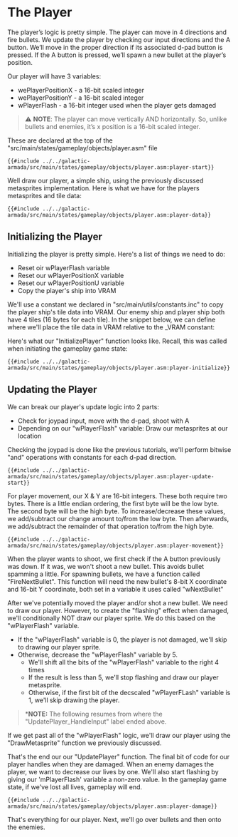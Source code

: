 # The Player

The player’s logic is pretty simple. The player can move in 4 directions and fire bullets. We update the player by checking our input directions and the A button. We’ll move in the proper direction if its associated d-pad button is pressed. If the A button is pressed, we’ll spawn a new bullet at the player’s position.

Our player will have 3 variables:
- wePlayerPositionX - a 16-bit scaled integer
- wePlayerPositionY - a 16-bit scaled integer
- wPlayerFlash - a 16-bit integer used when the player gets damaged

> ⚠️ **NOTE**: The player can move vertically AND horizontally. So, unlike bullets and enemies, it’s x position is a 16-bit scaled integer.

These are declared at the top of the "src/main/states/gameplay/objects/player.asm" file

```rgbasm,linenos,start={{#line_no_of "" ../../galactic-armada/src/main/states/gameplay/objects/player.asm:player-start}}
{{#include ../../galactic-armada/src/main/states/gameplay/objects/player.asm:player-start}}
```

Well draw our player, a simple ship, using the previously discussed metasprites implementation. Here is what we have for the players metasprites and tile data:
```rgbasm,linenos,start={{#line_no_of "" ../../galactic-armada/src/main/states/gameplay/objects/player.asm:player-data}}
{{#include ../../galactic-armada/src/main/states/gameplay/objects/player.asm:player-data}}
```

## Initializing the Player

Initializing the player is pretty simple. Here's a list of things we need to do:
* Reset oir wPlayerFlash variable
* Reset our wPlayerPositionX variable
* Reset our wPlayerPositionU variable
* Copy the player's ship into VRAM

We'll use a constant we declared in "src/main/utils/constants.inc" to copy the player ship's tile data into VRAM. Our enemy ship and player ship both have 4 tiles (16 bytes for each tile). In the snippet below, we can define where we'll place the tile data in VRAM relative to the _VRAM constant:


Here's what our "InitializePlayer" function looks like. Recall, this was called when initiating the gameplay game state:

```rgbasm,linenos,start={{#line_no_of "" ../../galactic-armada/src/main/states/gameplay/objects/player.asm:player-initialize}}
{{#include ../../galactic-armada/src/main/states/gameplay/objects/player.asm:player-initialize}}
```

## Updating the Player

We can break our player's update logic into 2 parts:
* Check for joypad input,  move with the d-pad, shoot with A
* Depending on our "wPlayerFlash" variable: Draw our metasprites at our location

Checking the joypad is done like the previous tutorials, we'll perform bitwise "and" operations with constants for each d-pad direction.

```rgbasm,linenos,start={{#line_no_of "" ../../galactic-armada/src/main/states/gameplay/objects/player.asm:player-update-start}}
{{#include ../../galactic-armada/src/main/states/gameplay/objects/player.asm:player-update-start}}
```

For player movement, our X & Y are 16-bit integers. These both require two bytes. There is a little endian ordering, the first byte will be the low byte. The second byte will be the high byte. To increase/decrease these values, we add/subtract our change amount to/from the low byte. Then afterwards, we add/subtract the remainder of that operation to/from the high byte.

```rgbasm,linenos,start={{#line_no_of "" ../../galactic-armada/src/main/states/gameplay/objects/player.asm:player-movement}}
{{#include ../../galactic-armada/src/main/states/gameplay/objects/player.asm:player-movement}}
```

When the player wants to shoot, we first check if the A button previously was down. If it was, we won't shoot a new bullet. This avoids bullet spamming a little. For spawning bullets, we have a function called "FireNextBullet". This function will need the new bullet's 8-bit X coordinate and 16-bit Y coordinate, both set in a variable it uses called "wNextBullet"


After we've potentially moved the player and/or shot a new bullet. We need to draw our player. However, to create the "flashing" effect when damaged, we'll conditionally NOT draw our player sprite. We do this based on the "wPlayerFlash" variable.

- If the "wPlayerFlash" variable is 0, the player is not damaged, we'll skip to drawing our player sprite.
- Otherwise, decrease the "wPlayerFlash" variable by 5.
    - We'll shift all the bits of the "wPlayerFlash" variable to the right 4 times
    - If the result is less than 5, we'll stop flashing and draw our player metasprite.
    - Otherwise, if the first bit of the decscaled "wPlayerFLash" variable is 1, we'll skip drawing the player.

> ***NOTE:** The following resumes from where the "UpdatePlayer_HandleInput" label ended above.



If we get past all of the "wPlayerFlash" logic, we'll draw our player using the "DrawMetasprite" function we previously discussed.


That's the end our our "UpdatePlayer" function. The final bit of code for our player handles when they are damaged. When an enemy damages the player, we want to decrease our lives by one. We'll also start flashing  by giving our 'mPlayerFlash' variable a non-zero value. In the gameplay game state, if we've lost all lives, gameplay will end.

```rgbasm,linenos,start={{#line_no_of "" ../../galactic-armada/src/main/states/gameplay/objects/player.asm:player-damage}}
{{#include ../../galactic-armada/src/main/states/gameplay/objects/player.asm:player-damage}}
```

That's everything for our player. Next, we'll go over bullets and then onto the enemies.